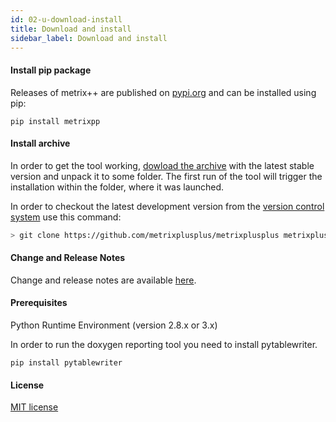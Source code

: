 ```yaml
---
id: 02-u-download-install
title: Download and install
sidebar_label: Download and install
---
```


#### Install pip package

Releases of metrix++ are published on [pypi.org](https://pypi.org/project/metrixpp) and can be installed using pip:

```
pip install metrixpp
```

#### Install archive

In order to get the tool working, [dowload the archive](https://github.com/metrixplusplus/metrixplusplus/releases) with the latest stable version and unpack it to some folder. The first run of the tool will trigger the installation within the folder, where it was launched.

In order to checkout the latest development version from the [version control system](https://github.com/metrixplusplus/metrixplusplus) use this command:
```sh
> git clone https://github.com/metrixplusplus/metrixplusplus metrixplusplus
```

#### Change and Release Notes
Change and release notes are available [here](https://github.com/metrixplusplus/metrixplusplus/blob/master/CHANGELOG.md).

#### Prerequisites
Python Runtime Environment (version 2.8.x or 3.x)

In order to run the doxygen reporting tool you need to install pytablewriter.

```
pip install pytablewriter
```

#### License
[MIT license](https://github.com/metrixplusplus/metrixplusplus/blob/master/LICENSE)
